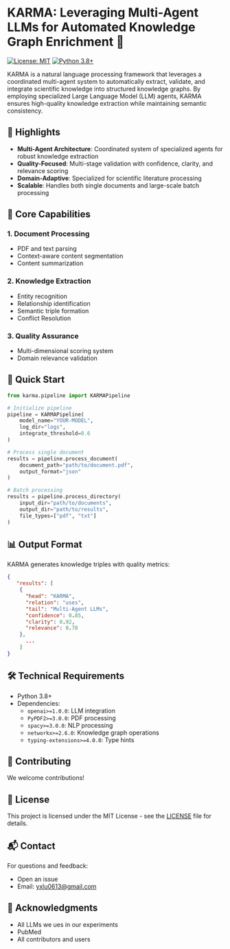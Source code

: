 # KARMA: Leveraging Multi-Agent LLMs for Automated Knowledge Graph Enrichment 🤖 

[![License: MIT](https://img.shields.io/badge/License-MIT-yellow.svg)](https://opensource.org/licenses/MIT) [![Python 3.8+](https://img.shields.io/badge/python-3.8+-blue.svg)](https://www.python.org/downloads/)

KARMA is a natural language processing framework that leverages a coordinated multi-agent system to automatically extract, validate, and integrate scientific knowledge into structured knowledge graphs. By employing specialized Large Language Model (LLM) agents, KARMA ensures high-quality knowledge extraction while maintaining semantic consistency.

## 🌟 Highlights

- **Multi-Agent Architecture**: Coordinated system of specialized agents for robust knowledge extraction
- **Quality-Focused**: Multi-stage validation with confidence, clarity, and relevance scoring
- **Domain-Adaptive**: Specialized for scientific literature processing
- **Scalable**: Handles both single documents and large-scale batch processing

## 🎯 Core Capabilities

### 1. Document Processing
- PDF and text parsing
- Context-aware content segmentation
- Content summarization

### 2. Knowledge Extraction
- Entity recognition
- Relationship identification
- Semantic triple formation
- Conflict Resolution

### 3. Quality Assurance
- Multi-dimensional scoring system
- Domain relevance validation

## 🚀 Quick Start

```python
from karma.pipeline import KARMAPipeline

# Initialize pipeline
pipeline = KARMAPipeline(
    model_name="YOUR-MODEL",
    log_dir="logs",
    integrate_threshold=0.6
)

# Process single document
results = pipeline.process_document(
    document_path="path/to/document.pdf",
    output_format="json"
)

# Batch processing
results = pipeline.process_directory(
    input_dir="path/to/documents",
    output_dir="path/to/results",
    file_types=["pdf", "txt"]
)
```

## 📊 Output Format

KARMA generates knowledge triples with quality metrics:

```json
{
   "results": [
    {
      "head": "KARMA",
      "relation": "uses",
      "tail": "Multi-Agent LLMs",
      "confidence": 0.85,
      "clarity": 0.92,
      "relevance": 0.78
    }, 
      ... 
    ]
}
```

## 🛠️ Technical Requirements

- Python 3.8+
- Dependencies:
  - `openai>=1.0.0`: LLM integration
  - `PyPDF2>=3.0.0`: PDF processing
  - `spacy>=3.0.0`: NLP processing
  - `networkx>=2.6.0`: Knowledge graph operations
  - `typing-extensions>=4.0.0`: Type hints

## 🤝 Contributing

We welcome contributions!

## 📄 License

This project is licensed under the MIT License - see the [LICENSE](LICENSE) file for details.

## 📬 Contact

For questions and feedback:
- Open an issue
- Email: yxlu0613@gmail.com

## 🙏 Acknowledgments

- All LLMs we ues in our experiments
- PubMed
- All contributors and users
